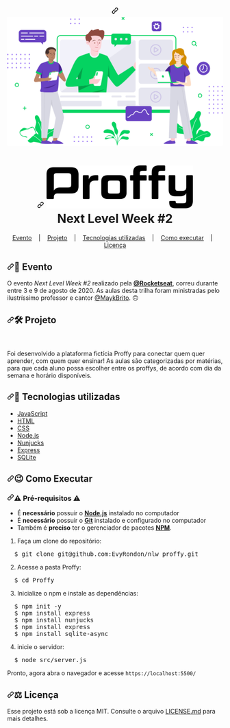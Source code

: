 <h1 align="center"><a id="user-content-----" class="anchor" aria-hidden="true" href="#----"><svg class="octicon octicon-link" viewBox="0 0 16 16" version="1.1" width="16" height="16" aria-hidden="true"><path fill-rule="evenodd" d="M7.775 3.275a.75.75 0 001.06 1.06l1.25-1.25a2 2 0 112.83 2.83l-2.5 2.5a2 2 0 01-2.83 0 .75.75 0 00-1.06 1.06 3.5 3.5 0 004.95 0l2.5-2.5a3.5 3.5 0 00-4.95-4.95l-1.25 1.25zm-4.69 9.64a2 2 0 010-2.83l2.5-2.5a2 2 0 012.83 0 .75.75 0 001.06-1.06 3.5 3.5 0 00-4.95 0l-2.5 2.5a3.5 3.5 0 004.95 4.95l1.25-1.25a.75.75 0 00-1.06-1.06l-1.25 1.25a2 2 0 01-2.83 0z"></path></svg></a>
    <a target="_blank" rel="noopener noreferrer" href="https://raw.githubusercontent.com/lobophf/Proffy/c6be17fb89a4a5a68d07d5f87ae565513d445d54/public/images/landing.svg"><img alt="backgroundImg" src="https://raw.githubusercontent.com/lobophf/Proffy/c6be17fb89a4a5a68d07d5f87ae565513d445d54/public/images/landing.svg" height="300px" style="max-width:100%;"></a>
</h1>

<h1 align="center"><a id="user-content---------next-level-week-2" class="anchor" aria-hidden="true" href="#--------next-level-week-2"><svg class="octicon octicon-link" viewBox="0 0 16 16" version="1.1" width="16" height="16" aria-hidden="true"><path fill-rule="evenodd" d="M7.775 3.275a.75.75 0 001.06 1.06l1.25-1.25a2 2 0 112.83 2.83l-2.5 2.5a2 2 0 01-2.83 0 .75.75 0 00-1.06 1.06 3.5 3.5 0 004.95 0l2.5-2.5a3.5 3.5 0 00-4.95-4.95l-1.25 1.25zm-4.69 9.64a2 2 0 010-2.83l2.5-2.5a2 2 0 012.83 0 .75.75 0 001.06-1.06 3.5 3.5 0 00-4.95 0l-2.5 2.5a3.5 3.5 0 004.95 4.95l1.25-1.25a.75.75 0 00-1.06-1.06l-1.25 1.25a2 2 0 01-2.83 0z"></path></svg></a>
    <a target="_blank" rel="noopener noreferrer" href="https://raw.githubusercontent.com/lobophf/Proffy/19f41c0697df063af1acfb520b57f02d73ff1976/public/images/logo2.svg"><img alt="Proffy" src="https://raw.githubusercontent.com/lobophf/Proffy/19f41c0697df063af1acfb520b57f02d73ff1976/public/images/logo2.svg" height="100px" style="max-width:100%;"></a>
    <br>Next Level Week #2<br>
</h1>

<p align="center">
  <a href="#calendar-evento">Evento</a>
  &nbsp;&nbsp;&nbsp;|&nbsp;&nbsp;&nbsp;
  <a href="#hammer_and_wrench-projeto">Projeto</a>
  &nbsp;&nbsp;&nbsp;|&nbsp;&nbsp;&nbsp;
  <a href="#rocket-tecnologias-utilizadas">Tecnologias utilizadas</a>
  &nbsp;&nbsp;&nbsp;|&nbsp;&nbsp;&nbsp;
   <a href="#wink-como-executar">Como executar</a>
  &nbsp;&nbsp;&nbsp;|&nbsp;&nbsp;&nbsp;
   <a href="#balance_scale-licença">Licença</a>
</p>

<h2><a id="user-content-calendar-evento" class="anchor" aria-hidden="true" href="#calendar-evento"><svg class="octicon octicon-link" viewBox="0 0 16 16" version="1.1" width="16" height="16" aria-hidden="true"><path fill-rule="evenodd" d="M7.775 3.275a.75.75 0 001.06 1.06l1.25-1.25a2 2 0 112.83 2.83l-2.5 2.5a2 2 0 01-2.83 0 .75.75 0 00-1.06 1.06 3.5 3.5 0 004.95 0l2.5-2.5a3.5 3.5 0 00-4.95-4.95l-1.25 1.25zm-4.69 9.64a2 2 0 010-2.83l2.5-2.5a2 2 0 012.83 0 .75.75 0 001.06-1.06 3.5 3.5 0 00-4.95 0l-2.5 2.5a3.5 3.5 0 004.95 4.95l1.25-1.25a.75.75 0 00-1.06-1.06l-1.25 1.25a2 2 0 01-2.83 0z"></path></svg></a><g-emoji class="g-emoji" alias="calendar" fallback-src="https://github.githubassets.com/images/icons/emoji/unicode/1f4c6.png">📆</g-emoji> Evento</h2>

<p>O evento <em>Next Level Week #2</em> realizado pela <strong><a href="https://github.com/Rocketseat">@Rocketseat</a></strong>, correu durante entre 3 e 9 de agosto de 2020. As aulas desta trilha foram ministradas pelo ilustríssimo professor e cantor <a href="https://github.com/maykbrito/">@MaykBrito</a>. <g-emoji class="g-emoji" alias="upside_down_face" fallback-src="https://github.githubassets.com/images/icons/emoji/unicode/1f643.png">🙃</g-emoji></p>

<h2><a id="user-content-hammer_and_wrench-projeto" class="anchor" aria-hidden="true" href="#hammer_and_wrench-projeto"><svg class="octicon octicon-link" viewBox="0 0 16 16" version="1.1" width="16" height="16" aria-hidden="true"><path fill-rule="evenodd" d="M7.775 3.275a.75.75 0 001.06 1.06l1.25-1.25a2 2 0 112.83 2.83l-2.5 2.5a2 2 0 01-2.83 0 .75.75 0 00-1.06 1.06 3.5 3.5 0 004.95 0l2.5-2.5a3.5 3.5 0 00-4.95-4.95l-1.25 1.25zm-4.69 9.64a2 2 0 010-2.83l2.5-2.5a2 2 0 012.83 0 .75.75 0 001.06-1.06 3.5 3.5 0 00-4.95 0l-2.5 2.5a3.5 3.5 0 004.95 4.95l1.25-1.25a.75.75 0 00-1.06-1.06l-1.25 1.25a2 2 0 01-2.83 0z"></path></svg></a><g-emoji class="g-emoji" alias="hammer_and_wrench" fallback-src="https://github.githubassets.com/images/icons/emoji/unicode/1f6e0.png">🛠️</g-emoji> Projeto</h2>
<br>

<p>Foi desenvolvido a plataforma fictícia Proffy para conectar quem quer aprender, com quem quer ensinar! As aulas são categorizadas por matérias, para que cada aluno possa escolher entre os proffys, de acordo com dia da semana e horário disponíveis.</p>

<h2><a id="user-content-rocket-tecnologias-utilizadas" class="anchor" aria-hidden="true" href="#rocket-tecnologias-utilizadas"><svg class="octicon octicon-link" viewBox="0 0 16 16" version="1.1" width="16" height="16" aria-hidden="true"><path fill-rule="evenodd" d="M7.775 3.275a.75.75 0 001.06 1.06l1.25-1.25a2 2 0 112.83 2.83l-2.5 2.5a2 2 0 01-2.83 0 .75.75 0 00-1.06 1.06 3.5 3.5 0 004.95 0l2.5-2.5a3.5 3.5 0 00-4.95-4.95l-1.25 1.25zm-4.69 9.64a2 2 0 010-2.83l2.5-2.5a2 2 0 012.83 0 .75.75 0 001.06-1.06 3.5 3.5 0 00-4.95 0l-2.5 2.5a3.5 3.5 0 004.95 4.95l1.25-1.25a.75.75 0 00-1.06-1.06l-1.25 1.25a2 2 0 01-2.83 0z"></path></svg></a><g-emoji class="g-emoji" alias="rocket" fallback-src="https://github.githubassets.com/images/icons/emoji/unicode/1f680.png">🚀</g-emoji> Tecnologias utilizadas</h2>

<ul>
<li><a href="https://www.javascript.com/" rel="nofollow">JavaScript</a></li>
<li><a href="https://www.w3schools.com/html/" rel="nofollow">HTML</a></li>
<li><a href="https://www.w3.org/Style/CSS/Overview.en.html" rel="nofollow">CSS</a></li>
<li><a href="https://nodejs.org/en/" rel="nofollow">Node.js</a></li>
<li><a href="https://mozilla.github.io/nunjucks/" rel="nofollow">Nunjucks</a></li>
<li><a href="https://expressjs.com/" rel="nofollow">Express</a></li>
<li><a href="https://www.sqlite.org/index.html" rel="nofollow">SQLite</a></li>
</ul>

<h2><a id="user-content-wink-como-executar" class="anchor" aria-hidden="true" href="#wink-como-executar"><svg class="octicon octicon-link" viewBox="0 0 16 16" version="1.1" width="16" height="16" aria-hidden="true"><path fill-rule="evenodd" d="M7.775 3.275a.75.75 0 001.06 1.06l1.25-1.25a2 2 0 112.83 2.83l-2.5 2.5a2 2 0 01-2.83 0 .75.75 0 00-1.06 1.06 3.5 3.5 0 004.95 0l2.5-2.5a3.5 3.5 0 00-4.95-4.95l-1.25 1.25zm-4.69 9.64a2 2 0 010-2.83l2.5-2.5a2 2 0 012.83 0 .75.75 0 001.06-1.06 3.5 3.5 0 00-4.95 0l-2.5 2.5a3.5 3.5 0 004.95 4.95l1.25-1.25a.75.75 0 00-1.06-1.06l-1.25 1.25a2 2 0 01-2.83 0z"></path></svg></a><g-emoji class="g-emoji" alias="wink" fallback-src="https://github.githubassets.com/images/icons/emoji/unicode/1f609.png">😉</g-emoji> Como Executar</h2>

<h3><a id="user-content-warning-pré-requisitos-warning" class="anchor" aria-hidden="true" href="#warning-pré-requisitos-warning"><svg class="octicon octicon-link" viewBox="0 0 16 16" version="1.1" width="16" height="16" aria-hidden="true"><path fill-rule="evenodd" d="M7.775 3.275a.75.75 0 001.06 1.06l1.25-1.25a2 2 0 112.83 2.83l-2.5 2.5a2 2 0 01-2.83 0 .75.75 0 00-1.06 1.06 3.5 3.5 0 004.95 0l2.5-2.5a3.5 3.5 0 00-4.95-4.95l-1.25 1.25zm-4.69 9.64a2 2 0 010-2.83l2.5-2.5a2 2 0 012.83 0 .75.75 0 001.06-1.06 3.5 3.5 0 00-4.95 0l-2.5 2.5a3.5 3.5 0 004.95 4.95l1.25-1.25a.75.75 0 00-1.06-1.06l-1.25 1.25a2 2 0 01-2.83 0z"></path></svg></a><g-emoji class="g-emoji" alias="warning" fallback-src="https://github.githubassets.com/images/icons/emoji/unicode/26a0.png">⚠️</g-emoji> Pré-requisitos <g-emoji class="g-emoji" alias="warning" fallback-src="https://github.githubassets.com/images/icons/emoji/unicode/26a0.png">⚠️</g-emoji></h3>

<ul>
<li>É <strong>necessário</strong> possuir o <strong><a href="https://nodejs.org/en/" rel="nofollow">Node.js</a></strong> instalado no computador</li>
<li>É <strong>necessário</strong> possuir o <strong><a href="https://git-scm.com/" rel="nofollow">Git</a></strong> instalado e configurado no computador</li>
<li>Também é <strong>preciso</strong> ter o gerenciador de pacotes <strong><a href="https://www.npmjs.com/" rel="nofollow">NPM</a></strong>.</li>
</ul>

<ol>
<li>Faça um clone do repositório:</li>
</ol>

<div class="highlight highlight-source-shell"><pre>  $ git clone git@github.com:EvyRondon/nlw_proffy.git</pre></div>

<ol start="2">
<li>Acesse a pasta Proffy:</li>
</ol>

<div class="highlight highlight-source-shell"><pre>  $ <span class="pl-c1">cd</span> Proffy</pre></div>

<ol start="3">
<li>Inicialize o npm e instale as dependências:</li>
</ol>

<div class="highlight highlight-source-shell"><pre>  $ npm init -y
  $ npm install express
  $ npm install nunjucks
  $ npm install express
  $ npm install sqlite-async</pre></div>
  
  <ol start="4">
<li>inicie o servidor:</li>
</ol>

<div class="highlight highlight-source-shell"><pre>  $ node src/server.js</pre></div>

<p>Pronto, agora abra o navegador e acesse <code>https://localhost:5500/</code></p>

<h2><a id="user-content-balance_scale-licença" class="anchor" aria-hidden="true" href="#balance_scale-licença"><svg class="octicon octicon-link" viewBox="0 0 16 16" version="1.1" width="16" height="16" aria-hidden="true"><path fill-rule="evenodd" d="M7.775 3.275a.75.75 0 001.06 1.06l1.25-1.25a2 2 0 112.83 2.83l-2.5 2.5a2 2 0 01-2.83 0 .75.75 0 00-1.06 1.06 3.5 3.5 0 004.95 0l2.5-2.5a3.5 3.5 0 00-4.95-4.95l-1.25 1.25zm-4.69 9.64a2 2 0 010-2.83l2.5-2.5a2 2 0 012.83 0 .75.75 0 001.06-1.06 3.5 3.5 0 00-4.95 0l-2.5 2.5a3.5 3.5 0 004.95 4.95l1.25-1.25a.75.75 0 00-1.06-1.06l-1.25 1.25a2 2 0 01-2.83 0z"></path></svg></a><g-emoji class="g-emoji" alias="balance_scale" fallback-src="https://github.githubassets.com/images/icons/emoji/unicode/2696.png">⚖️</g-emoji> Licença</h2>

 <p>Esse projeto está sob a licença MIT. Consulte o arquivo <a href="/lobophf/Proffy/blob/master/LICENSE">LICENSE.md</a> para mais detalhes.</p>
 

